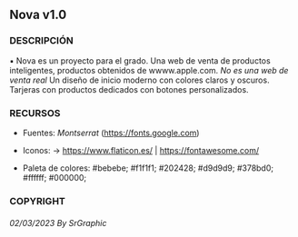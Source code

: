 ## Nova v1.0

### DESCRIPCIÓN

▪ Nova es un proyecto para el grado. Una web de venta de productos inteligentes, productos obtenidos de wwww.apple.com. *No es una web de venta real* Un diseño de inicio moderno con colores claros y oscuros. Tarjeras con productos dedicados con 
botones personalizados. 

### RECURSOS 

- Fuentes: *Montserrat* (https://fonts.google.com)

- Iconos: -> https://www.flaticon.es/ | https://fontawesome.com/

- Paleta de colores: #bebebe; #f1f1f1; #202428; #d9d9d9; #378bd0; #ffffff; #000000;

### COPYRIGHT

###### 02/03/2023 By SrGraphic 

